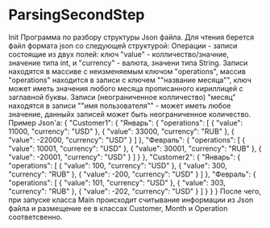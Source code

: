 # ParsingSecondStep
Init
Программа по разбору структуры Json файла.
Для чтения берется файл формата json со следующей структурой:
Операции - записи состоящие из двух полей: ключ "value" - колличество/значние, значение типа int, и "currency" - валюта, значени типа String.
Записи находятся в массиве с неизменяемым ключом "operations", массив "operations" находится в записи с ключем ""название месяца"", 
ключ может иметь значения любого месяца прописанного кириллицей с заглавной буквы.
Записи (неограниченное колличество) "месяц" находятся в записи ""имя пользователя"" - может иметь любое значение, данныйх записей может быть неограниченное количество.
Пример Json'а:
{
  "Customer1": {
    "Январь": {
      "operations": [
        {
          "value": 11000,
          "currency": "USD"
        },
        {
          "value": 33000,
          "currency": "RUB"
        },
        {
          "value": -22000,
          "currency": "USD"
        }
      ]
    },
    "Февраль": {
      "operations": [
        {
          "value": 10001,
          "currency": "USD"
        },
        {
          "value": 30001,
          "currency": "RUB"
        },
        {
          "value": -20001,
          "currency": "USD"
        }
      ]
    }
  },
  "Customer2": {
    "Январь": {
      "operations": [
        {
          "value": 100,
          "currency": "USD"
        },
        {
          "value": 300,
          "currency": "RUB"
        },
        {
          "value": -200,
          "currency": "USD"
        }
      ]
    },
    "Февраль": {
      "operations": [
        {
          "value": 101,
          "currency": "USD"
        },
        {
          "value": 303,
          "currency": "RUB"
        },
        {
          "value": -202,
          "currency": "USD"
        }
      ]
    }
  }
}
После чего, при запуске класса Main происходит считывание информации из Json файла и размещение ее в классах Customer, Month и Operation соответсвенно.
